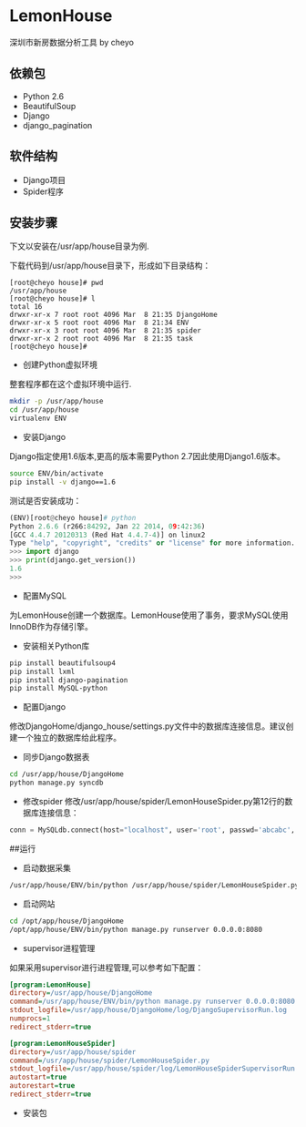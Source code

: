 # LemonHouse

深圳市新房数据分析工具 by cheyo

## 依赖包

- Python 2.6
- BeautifulSoup
- Django
- django_pagination

## 软件结构

- Django项目
- Spider程序

## 安装步骤

下文以安装在/usr/app/house目录为例.

下载代码到/usr/app/house目录下，形成如下目录结构：

```
[root@cheyo house]# pwd
/usr/app/house
[root@cheyo house]# l
total 16
drwxr-xr-x 7 root root 4096 Mar  8 21:35 DjangoHome
drwxr-xr-x 5 root root 4096 Mar  8 21:34 ENV
drwxr-xr-x 3 root root 4096 Mar  8 21:35 spider
drwxr-xr-x 2 root root 4096 Mar  8 21:35 task
[root@cheyo house]#
```

+ 创建Python虚拟环境

整套程序都在这个虚拟环境中运行.

```bash
mkdir -p /usr/app/house
cd /usr/app/house
virtualenv ENV
```

+ 安装Django

Django指定使用1.6版本,更高的版本需要Python 2.7因此使用Django1.6版本。

```bash
source ENV/bin/activate
pip install -v django==1.6
```

测试是否安装成功：

```python
(ENV)[root@cheyo house]# python
Python 2.6.6 (r266:84292, Jan 22 2014, 09:42:36)
[GCC 4.4.7 20120313 (Red Hat 4.4.7-4)] on linux2
Type "help", "copyright", "credits" or "license" for more information.
>>> import django
>>> print(django.get_version())
1.6
>>>
```

+ 配置MySQL

为LemonHouse创建一个数据库。LemonHouse使用了事务，要求MySQL使用InnoDB作为存储引擎。

+ 安装相关Python库

```bash
pip install beautifulsoup4
pip install lxml
pip install django-pagination
pip install MySQL-python
```

+ 配置Django

修改DjangoHome/django_house/settings.py文件中的数据库连接信息。建议创建一个独立的数据库给此程序。

+ 同步Django数据表

```bash
cd /usr/app/house/DjangoHome
python manage.py syncdb
```

+ 修改spider
修改/usr/app/house/spider/LemonHouseSpider.py第12行的数据库连接信息：

```python
conn = MySQLdb.connect(host="localhost", user='root', passwd='abcabc', db='LemonHouse2', charset='utf8')
```

##运行

+ 启动数据采集

```bash
/usr/app/house/ENV/bin/python /usr/app/house/spider/LemonHouseSpider.py
```

+ 启动网站

```bash
cd /opt/app/house/DjangoHome
/opt/app/house/ENV/bin/python manage.py runserver 0.0.0.0:8080
```

+ supervisor进程管理

如果采用supervisor进行进程管理,可以参考如下配置：

```ini
[program:LemonHouse]
directory=/usr/app/house/DjangoHome
command=/usr/app/house/ENV/bin/python manage.py runserver 0.0.0.0:8080 --noreload
stdout_logfile=/usr/app/house/DjangoHome/log/DjangoSupervisorRun.log
numprocs=1
redirect_stderr=true

[program:LemonHouseSpider]
directory=/usr/app/house/spider
command=/usr/app/house/spider/LemonHouseSpider.py
stdout_logfile=/usr/app/house/spider/log/LemonHouseSpiderSupervisorRun.log
autostart=true
autorestart=true
redirect_stderr=true
```




+ 安装包

